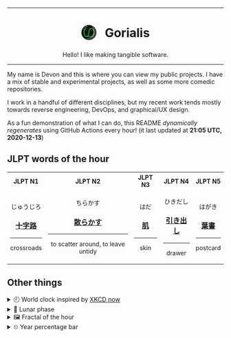 ***

<h1 align="center">
<sub>
    <img src="readme/resources/avatar.png" height="36">
</sub>
&nbsp;
Gorialis
</h1>
<p align="center">
Hello! I like making tangible software.
</p>

***

My name is Devon and this is where you can view my public projects. I have a mix of stable and experimental projects, as well as some more comedic repositories.

I work in a handful of different disciplines, but my recent work tends mostly towards reverse engineering, DevOps, and graphical/UX design.

As a fun demonstration of what I can do, this README *dynamically regenerates* using GitHub Actions every hour! (it last updated at **21:05 UTC, 2020-12-13**)

<h2>JLPT words of the hour</h2>
<table>
    <tr>
        <th>JLPT N1</th>
        <th>JLPT N2</th>
        <th>JLPT N3</th>
        <th>JLPT N4</th>
        <th>JLPT N5</th>
    </tr>
    <tr>
        <td>
            <p align="center">じゅうじろ</p>
            <h3 align="center"><b><a href="https://jisho.org/search/%E5%8D%81%E5%AD%97%E8%B7%AF">十字路</a></b></h3>
            <hr>
            <p align="center">crossroads</p>
        </td>
        <td>
            <p align="center">ちらかす</p>
            <h3 align="center"><b><a href="https://jisho.org/search/%E6%95%A3%E3%82%89%E3%81%8B%E3%81%99">散らかす</a></b></h3>
            <hr>
            <p align="center">to scatter around,<wbr> to leave untidy</p>
        </td>
        <td>
            <p align="center">はだ</p>
            <h3 align="center"><b><a href="https://jisho.org/search/%E8%82%8C">肌</a></b></h3>
            <hr>
            <p align="center">skin</p>
        </td>
        <td>
            <p align="center">ひきだし</p>
            <h3 align="center"><b><a href="https://jisho.org/search/%E5%BC%95%E3%81%8D%E5%87%BA%E3%81%97">引き出し</a></b></h3>
            <hr>
            <p align="center">drawer</p>
        </td>
        <td>
            <p align="center">はがき</p>
            <h3 align="center"><b><a href="https://jisho.org/search/%E8%91%89%E6%9B%B8">葉書</a></b></h3>
            <hr>
            <p align="center">postcard</p>
        </td>
    </tr>
</table>

<h2>Other things</h2>
<details>
<summary>🕘  World clock inspired by <a href="https://xkcd.com/now">XKCD now</a></summary>

> <img src="generated/now.png" width="512">

</details>
<details>
<summary>🌙 Lunar phase</summary>

The moon is approximately 99.34% through its phase ().

</details>
<details>
<summary>&#x1f5bc; Fractal of the hour</summary>

> <img src="generated/fractal.png" width="512">

</details>
<details>
<summary>&#x23f2; Year percentage bar</summary>
<pre><code>2020 [███████████████████▁] 95.05%</code></pre>
</details>
